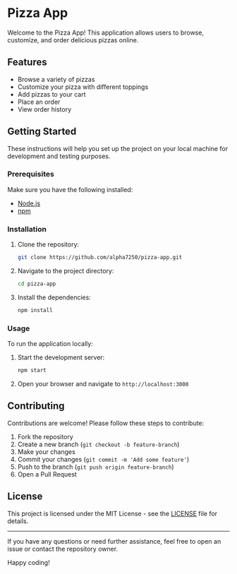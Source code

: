 # Pizza App

Welcome to the Pizza App! This application allows users to browse, customize, and order delicious pizzas online. 

## Features

- Browse a variety of pizzas
- Customize your pizza with different toppings
- Add pizzas to your cart
- Place an order
- View order history

## Getting Started

These instructions will help you set up the project on your local machine for development and testing purposes.

### Prerequisites

Make sure you have the following installed:

- [Node.js](https://nodejs.org/en/)
- [npm](https://www.npmjs.com/)

### Installation

1. Clone the repository:
    ```sh
    git clone https://github.com/alpha7250/pizza-app.git
    ```

2. Navigate to the project directory:
    ```sh
    cd pizza-app
    ```

3. Install the dependencies:
    ```sh
    npm install
    ```

### Usage

To run the application locally:

1. Start the development server:
    ```sh
    npm start
    ```

2. Open your browser and navigate to `http://localhost:3000`

## Contributing

Contributions are welcome! Please follow these steps to contribute:

1. Fork the repository
2. Create a new branch (`git checkout -b feature-branch`)
3. Make your changes
4. Commit your changes (`git commit -m 'Add some feature'`)
5. Push to the branch (`git push origin feature-branch`)
6. Open a Pull Request

## License

This project is licensed under the MIT License - see the [LICENSE](LICENSE) file for details.

---

If you have any questions or need further assistance, feel free to open an issue or contact the repository owner.

Happy coding!
